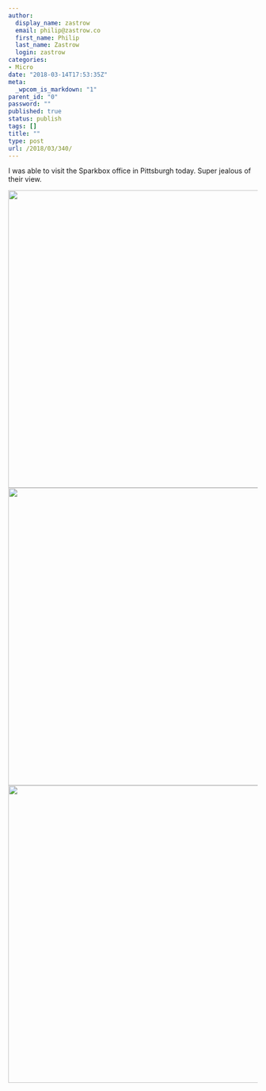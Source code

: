 ```yaml
---
author:
  display_name: zastrow
  email: philip@zastrow.co
  first_name: Philip
  last_name: Zastrow
  login: zastrow
categories:
- Micro
date: "2018-03-14T17:53:35Z"
meta:
  _wpcom_is_markdown: "1"
parent_id: "0"
password: ""
published: true
status: publish
tags: []
title: ""
type: post
url: /2018/03/340/
---
```

<p>I was able to visit the Sparkbox office in Pittsburgh today. Super jealous of their view.</p>
<p><img src="/assets/2018/03/a1b355e7ff2f427bb6442bee00ebdc86.jpg" width="600" height="600" /><img src="/assets/2018/03/12896f9397d3411c8168f749ef75d476.jpg" width="600" height="600" /><img src="/assets/2018/03/334fe65315554158a7ac4f2f058e6f9c.jpg" width="600" height="600" /></p>
